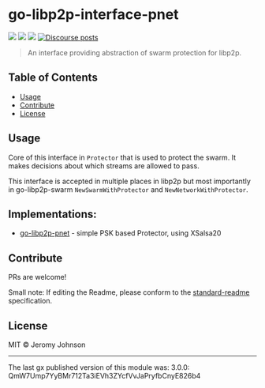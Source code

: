 go-libp2p-interface-pnet
==================

[![](https://img.shields.io/badge/made%20by-Protocol%20Labs-blue.svg?style=flat-square)](https://protocol.ai)
[![](https://img.shields.io/badge/project-libp2p-yellow.svg?style=flat-square)](https://libp2p.io/)
[![](https://img.shields.io/badge/freenode-%23libp2p-yellow.svg?style=flat-square)](http://webchat.freenode.net/?channels=%23ipfs)
[![Discourse posts](https://img.shields.io/discourse/https/discuss.libp2p.io/posts.svg)](https://discuss.libp2p.io)

> An interface providing abstraction of swarm protection for libp2p.


## Table of Contents

- [Usage](#usage)
- [Contribute](#contribute)
- [License](#license)

## Usage

Core of this interface in `Protector` that is used to protect the swarm.
It makes decisions about which streams are allowed to pass.

This interface is accepted in multiple places in libp2p but most importantly in
go-libp2p-swarm `NewSwarmWithProtector` and `NewNetworkWithProtector`.

## Implementations:

 - [go-libp2p-pnet](//github.com/libp2p/go-libp2p-pnet) - simple PSK based Protector, using XSalsa20

## Contribute

PRs are welcome!

Small note: If editing the Readme, please conform to the [standard-readme](https://github.com/RichardLitt/standard-readme) specification.

## License

MIT © Jeromy Johnson

---

The last gx published version of this module was: 3.0.0: QmW7Ump7YyBMr712Ta3iEVh3ZYcfVvJaPryfbCnyE826b4
